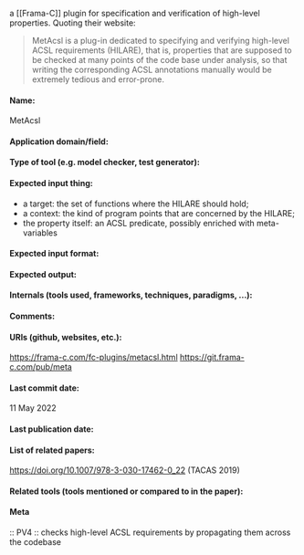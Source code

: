 a [[Frama-C]] plugin for specification and verification of high-level properties. Quoting their website:
<blockquote>
	MetAcsl is a plug-in dedicated to specifying and verifying high-level ACSL requirements (HILARE), that is, properties that are supposed to be checked at many points of the code base under analysis, so that writing the corresponding ACSL annotations manually would be extremely tedious and error-prone.
</blockquote>

#### Name:
MetAcsl

#### Application domain/field:

#### Type of tool (e.g. model checker, test generator):

#### Expected input thing:
- a target: the set of functions where the HILARE should hold;
- a context: the kind of program points that are concerned by the HILARE;
- the property itself: an ACSL predicate, possibly enriched with meta-variables

#### Expected input format:

#### Expected output:

#### Internals (tools used, frameworks, techniques, paradigms, ...):

#### Comments:

#### URIs (github, websites, etc.):
https://frama-c.com/fc-plugins/metacsl.html
https://git.frama-c.com/pub/meta

#### Last commit date:
11 May 2022

#### Last publication date:

#### List of related papers:
https://doi.org/10.1007/978-3-030-17462-0_22 (TACAS 2019)

#### Related tools (tools mentioned or compared to in the paper):

#### Meta
:: PV4 :: checks high-level ACSL requirements by propagating them across the codebase